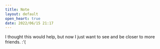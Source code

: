 ```yaml
---
title: Note
layout: default
open_heart: true
date: 2022/06/15 21:17
---
```


I thought this would help, but now I just want to see and be closer to more friends. :’(
